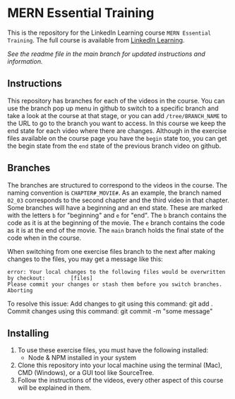 # MERN Essential Training

This is the repository for the LinkedIn Learning course `MERN Essential Training`. The full course is available from [LinkedIn Learning][lil-course-url].

_See the readme file in the main branch for updated instructions and information._

## Instructions

This repository has branches for each of the videos in the course. You can use the branch pop up menu in github to switch to a specific branch and take a look at the course at that stage, or you can add `/tree/BRANCH_NAME` to the URL to go to the branch you want to access. In this course we keep the end state for each video where there are changes. Although in the exercise files available on the course page you have the `begin` state too, you can get the begin state from the `end` state of the previous branch video on github.

## Branches

The branches are structured to correspond to the videos in the course. The naming convention is `CHAPTER#_MOVIE#`. As an example, the branch named `02_03` corresponds to the second chapter and the third video in that chapter.
Some branches will have a beginning and an end state. These are marked with the letters `b` for "beginning" and `e` for "end". The `b` branch contains the code as it is at the beginning of the movie. The `e` branch contains the code as it is at the end of the movie. The `main` branch holds the final state of the code when in the course.

When switching from one exercise files branch to the next after making changes to the files, you may get a message like this:

    error: Your local changes to the following files would be overwritten by checkout:        [files]
    Please commit your changes or stash them before you switch branches.
    Aborting

To resolve this issue:
Add changes to git using this command: git add .
Commit changes using this command: git commit -m "some message"

## Installing

1. To use these exercise files, you must have the following installed:
   - Node & NPM installed in your system
2. Clone this repository into your local machine using the terminal (Mac), CMD (Windows), or a GUI tool like SourceTree.
3. Follow the instructions of the videos, every other aspect of this course will be explained in them.

[0]: # "Replace these placeholder URLs with actual course URLs"
[lil-course-url]: https://www.linkedin.com/learning/
[lil-thumbnail-url]: http://
